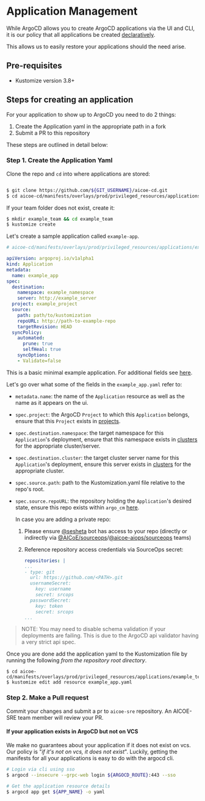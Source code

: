# Application Management

While ArgoCD allows you to create ArgoCD applications via the UI and CLI, it is our
policy that all applications be created [declaratively](https://argoproj.github.io/argo-cd/operator-manual/declarative-setup/#applications).

This allows us to easily restore your applications should the need arise.

## Pre-requisites
- Kustomize version 3.8+

## Steps for creating an application
For your application to show up to ArgoCD you need to do 2 things:
1. Create the Application yaml in the appropriate path in a fork
2. Submit a PR to this repository

These steps are outlined in detail below:

### Step 1. Create the Application Yaml

Clone the repo and `cd` into where applications are stored:

```bash

$ git clone https://github.com/${GIT_USERNAME}/aicoe-cd.git
$ cd aicoe-cd/manifests/overlays/prod/privileged_resources/applications
```

If your team folder does not exist, create it:

```bash
$ mkdir example_team && cd example_team
$ kustomize create
```

Let's create a sample application called `example-app`.

```yaml
# aicoe-cd/manifests/overlays/prod/privileged_resources/applications/example_team/example_app.yaml

apiVersion: argoproj.io/v1alpha1
kind: Application
metadata:
  name: example_app
spec:
  destination:
    namespace: example_namespace
    server: http://example_server
  project: example_project
  source:
    path: path/to/kustomization
    repoURL: http://path-to-example-repo
    targetRevision: HEAD
  syncPolicy:
    automated:
      prune: true
      selfHeal: true
    syncOptions:
    - Validate=false
```
This is a basic minimal example application. For additional fields see [here](https://argoproj.github.io/argo-cd/operator-manual/application.yaml).

Let's go over what some of the fields in the `example_app.yaml` refer to:

- `metadata.name`: the name of the `Application` resource as well as the name as it appears on the ui.

- `spec.project`: the ArgoCD `Project` to which this `Application` belongs, ensure that this `Project` exists in [projects](../manifests/overlays/prod/privileged_resources/projects).

- `spec.destination.namespace`: the target namespace for this `Application`'s deployment, ensure that this namespace exists in [clusters](../manifests/overlays/prod/resources/secrets/clusters) for the appropriate cluster/server.

- `spec.destination.cluster`: the target cluster server name for this `Application`'s deployment, ensure this server exists in  [clusters](../manifests/overlays/prod/resources/secrets/clusters) for the appropriate cluster.

- `spec.source.path`: path to the Kustomization.yaml file relative to the repo's root.

- `spec.source.repoURL`: the repository holding the `Application`'s desired state, ensure this repo exists within `argo_cm` [here](../manifests/overlays/prod/resources/configs/argo_cm).

  In case you are adding a private repo:

  1. Please ensure [@sesheta](https://github.com/sesheta) bot has access to your repo (directly or indirectly via [@AICoE/sourceops](https://github.com/orgs/AICoE/teams/sourceops)/[@aicoe-aiops/sourceops](https://github.com/orgs/aicoe-aiops/teams/sourceops) teams)
  2. Reference repository access credentials via SourceOps secret:

      ```yaml
      repositories: |
      ...
      - type: git
        url: https://github.com/<PATH>.git
        usernameSecret:
          key: username
          secret: srcops
        passwordSecret:
          key: token
          secret: srcops
      ...
      ```

> NOTE: You may need to disable schema validation if your deployments are failing. This is due to the ArgoCD api validator having a very strict api spec.

Once you are done add the application yaml to the Kustomization file by running the following _from the repository root directory_.

```
$ cd aicoe-cd/manifests/overlays/prod/privileged_resources/applications/example_team
$ kustomize edit add resource example_app.yaml
```


### Step 2. Make a Pull request

Commit your changes and submit a pr to `aicoe-sre` repository. An AICOE-SRE team
member will review your PR.


#### If your application exists in ArgoCD but not on VCS
We make no guarantees about your application if it does not exist on vcs. Our
policy is "_if it's not on vcs, it does not exist_". Luckily, getting the manifests
for all your applications is easy to do with the argocd cli.

```bash
# Login via cli using sso
$ argocd --insecure --grpc-web login ${ARGOCD_ROUTE}:443 --sso

# Get the application resource details
$ argocd app get ${APP_NAME} -o yaml
```
